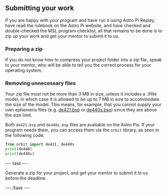 ## Submitting your work

If you are happy with your program and have run it using Astro Pi Replay, have read the rulebook on the Astro Pi website, and have checked and double-checked the MSL program checklist, all that remains to be done is to zip up your work and get your mentor to submit it to us.

### Preparing a zip 

If you do not know how to compress your project folder into a zip file, speak to your mentor, who will be able to tell you the correct process for your operating system.

### Removing unnecessary files

Your zip file must not be more than 3 MB in size, unless it includes a .tflite model, in which case it is allowed to be up to 7 MB in size to accommodate the size of the model. This means, for example, that you cannot supply your own ephemeris files (e.g. [de421.bsp](https://naif.jpl.nasa.gov/pub/naif/generic_kernels/spk/planets/a_old_versions/de421.bsp) or [de440s.bsp](https://naif.jpl.nasa.gov/pub/naif/generic_kernels/spk/planets/de440s.bsp)) since they are above the size limit.

Both `de421.bsp` and `de440s.bsp` files are available on the Astro Pis. If your program needs them, you can access them via the `orbit` library, as seen in the following code:

```Python
from orbit import de421, de440s
print(de440)
print(de440s)
```

--- task ---

Generate a zip for your project, and get your mentor to submit it to us before the deadline.

--- /task --- 
